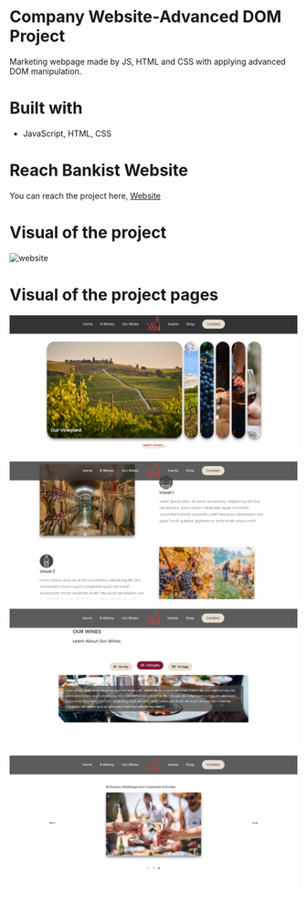 # Company Website-Advanced DOM Project

Marketing webpage made by JS, HTML and CSS with applying advanced DOM manipulation.

# Built with

- JavaScript, HTML, CSS

# Reach Bankist Website

You can reach the project here, [Website](https://website-advanceddom.netlify.app/)

# Visual of the project

![website](./image/advancedDOM.gif)

# Visual of the project pages

![main page-header page](./image/visual1-advancedDOM.png)

![session-1-Vinery](./image/visual2-advancedDOM.png)

![session-2-Wine Information](./image/visual3-advancedDOM.png)

![session-3-Events](./image/visual4-advancedDOM.png)

